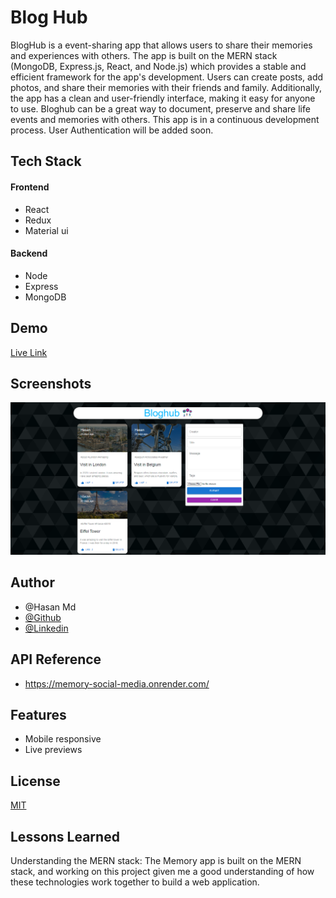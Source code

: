 # Blog Hub

BlogHub is a event-sharing app that allows users to share their memories and
experiences with others. The app is built on the MERN stack (MongoDB, Express.js,
React, and Node.js) which provides a stable and efficient framework for the app's
development. Users can create posts, add photos, and share their memories
with their friends and family. Additionally, the app has a clean and user-friendly interface, making it easy for
anyone to use. Bloghub can be a great way to document, preserve and share life events
and memories with others. This app is in a continuous development process. User Authentication will be added soon.

## Tech Stack

#### Frontend

- React
- Redux
- Material ui

#### Backend

- Node
- Express
- MongoDB

## Demo

[Live Link](https://memorysharing.netlify.app/)

## Screenshots

![User interface](images/memory.png)

## Author

- @Hasan Md
- [@Github](https://github.com/hasanmd91?tab=repositories)
- [@Linkedin](https://www.linkedin.com/in/hasanmd91/?originalSubdomain=fi)

## API Reference

- https://memory-social-media.onrender.com/

## Features

- Mobile responsive
- Live previews

## License

[MIT](https://choosealicense.com/licenses/mit/)

## Lessons Learned

Understanding the MERN stack: The Memory app is built on the MERN stack,
and working on this project given me a good understanding of how these
technologies work together to build a web application.
